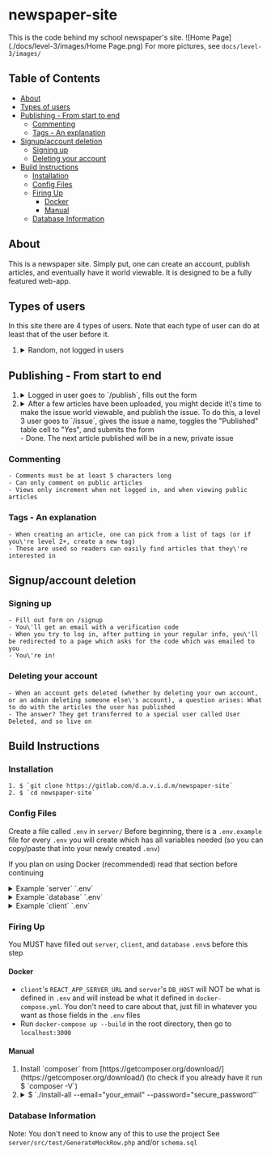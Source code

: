 # newspaper-site

This is the code behind my school newspaper\'s site.
![Home Page](./docs/level-3/images/Home Page.png)
For more pictures, see `docs/level-3/images/`

## Table of Contents

<!-- vim-markdown-toc GFM -->

* [About](#about)
* [Types of users](#types-of-users)
* [Publishing - From start to end](#publishing---from-start-to-end)
  * [Commenting](#commenting)
  * [Tags - An explanation](#tags---an-explanation)
* [Signup/account deletion](#signupaccount-deletion)
  * [Signing up](#signing-up)
  * [Deleting your account](#deleting-your-account)
* [Build Instructions](#build-instructions)
  * [Installation](#installation)
  * [Config Files](#config-files)
  * [Firing Up](#firing-up)
    * [Docker](#docker)
    * [Manual](#manual)
  * [Database Information](#database-information)

<!-- vim-markdown-toc -->

## About
This is a newspaper site. Simply put, one can create an account, publish articles, and eventually have it world viewable. It is designed to be a fully featured web-app.


## Types of users
In this site there are 4 types of users. Note that each type of user can do at least that of the user before it.
<ol>
    <li>
      <details>
        <summary>Random, not logged in users</summary>
        
          - Can view all articles in world viewable issues
          - Can see basic info about all users (name, articles created, views)
          - Can view individual users\' profiles
        
    </li>
    <li>
      <details>
        <summary>Level 1 users</summary>
          
              - Can create articles
              - View all articles whether world-viewable or not
              - Delete their own articles
              - Edit their own articles <u>until it becomes world-viewable</u>
              - Delete their own account
              - Manage their own notification settings
              - Toggle their own two factor authentication
              - Change their own password
          
        </details>
    </li>
    <li>
      <details>
        <summary>Level 2 users</summary>
          
              - Can delete users less than themselves
              - Create other users of the same or lower level
              - Can add to the list of available tags one can give articles when publishing
          
      </details>
    </li>
    <li>
      <details>
        <summary>Level 3 users</summary>
          
              - Can make issues world-viewable
              - Give an issue a name (until it becomes world viewable)
              - Delete any article
              - Change the order articles display on the home page
              - Update an article\'s tags
              - Edit any article (even after it becomes world-viewable)
              - Edit the mission statement
              - Get notified whenever an article is published
          
      </details>
    </li>
</ol>

## Publishing - From start to end
<ol>
    <li>
        <details>
            <summary>Logged in user goes to `/publish`, fills out the form</summary>
            <p>
              An email goes out to all level 3 users who have notifications enabled that an article was created <br />
               At this point, even if the user who published it is level 1, they can edit it <br />
               At any point from here on the creator or level 3 users can delete it</p>
        </details>
    </li>
    <li>
        <details>
            <summary>After a few articles have been uploaded, you might decide it\'s time to make the issue world viewable, and publish the issue. To do this, a level 3 user goes to `/issue`, gives the issue a name, toggles the "Published" table cell to "Yes", and submits the form</summary>
            At this point, only level 3 users can edit the article, although both the owner and level 3s can still delete articles <br />The issue name is now permanent, and the issue cannot be set to private again
        </details>
    </li>
    - Done. The next article published will be in a new, private issue
</ol>

### Commenting

    - Comments must be at least 5 characters long
    - Can only comment on public articles 
    - Views only increment when not logged in, and when viewing public articles


### Tags - An explanation

    - When creating an article, one can pick from a list of tags (or if you\'re level 2+, create a new tag)
    - These are used so readers can easily find articles that they\'re interested in


## Signup/account deletion
### Signing up

    - Fill out form on /signup
    - You\'ll get an email with a verification code
    - When you try to log in, after putting in your regular info, you\'ll be redirected to a page which asks for the code which was emailed to you
    - You\'re in!


### Deleting your account

    - When an account gets deleted (whether by deleting your own account, or an admin deleting someone else\'s account), a question arises: What to do with the articles the user has published
    - The answer? They get transferred to a special user called User Deleted, and so live on


## Build Instructions

### Installation
    1. $ `git clone https://gitlab.com/d.a.v.i.d.m/newspaper-site`
    2. $ `cd newspaper-site`


### Config Files

Create a file called `.env` in `server/`
Before beginning, there is a `.env.example` file for every `.env` you will create which has all variables needed (so you can copy/paste that into your newly created `.env`)

If you plan on using Docker (recommended) read that section before continuing

<details>
  <summary>Example `server` `.env`</summary>
  <pre>
    DB_HOST="name_of_database_host" # likely "localhost"
    DB_PORT="port_the_db_is_on" # a common one is 3306
    DB_USER="db_username" # default might be "root"
    DB_PASS="strong_password" # default might be "root". Strongly suggested to change if in production
    DB_NAME="name_of_database" # database to use. Does not (and should not) exist before using this project

    EMAIL_ADDR="example@example.org" # used when sending any emails (such as 2 step auth, or after publishing an article)
    EMAIL_PASS="strong_password" # this will also be the default admin password, to change, log in and go to profile
    EMAIL_HOST="smtp.gmail.com" # if using gmail. It might be smtp.domain.tld if you\'re not sure
    EMAIL_PORT="587" # port for sending secure messages (using ssl)
    EMAIL_NAME="Newspaper" # whatever you want users to see when looking at who sent them an email
    USER_EMAIL_HOST="gmail.com" # if you want to restrict users who sign up to a specific email provider. Use "*" to allow all email addresses

    URL_LENGTH="6" # minimum length of article urls (see /publish)

    test=0 # don\'t change unless you\'re contributing and have read CONTRIBUTING.md
    dev=0 # change to 1 if you are running in development (so can see errors)

    JWT_SECRET="extremely_secure_random_password" # this is what prevents random people from logging in as others. I recommend using a password generator
  </pre>
</details>

<details>
  <summary>Example `database` `.env`</summary>
    If these are changed, also change corresponding DB_ in server/.env
    <pre>
       MYSQL_DATABASE=eyestorm_newspaper_db
       MYSQL_PASSWORD=newpaper_password
       MYSQL_USER=eyestorm_newspaper
    </pre>
</details>

<details>
  <summary>Example `client` `.env`</summary>
    <pre>
      REACT_APP_SERVER_URL=http://localhost
    </pre>
</details>

### Firing Up

You MUST have filled out `server`, `client`, and `database` `.env`s before this step

#### Docker
  - `client`\'s `REACT_APP_SERVER_URL` and `server`\'s `DB_HOST` will NOT be what is defined in `.env` and will instead be what it defined in `docker-compose.yml`. You don\'t need to care about that, just fill in whatever you want as those fields in the `.env` files
  - Run `docker-compose up --build` in the root directory, then go to `localhost:3000`

#### Manual
  
<ol>
    <li>Install `composer` from [https://getcomposer.org/download/](https://getcomposer.org/download/) (to check if you already have it run $ `composer -V`)
    <li>
      <details>
        <summary>
          $ `./install-all --email="your_email" --password="secure_password"`
        </summary>
        
          <li>Note: If the script fails to run, you may need to adjust the shebang (first line in the file)
           to the output of $` which php`, or the path to whatever php version your webserver is running (possibly #!/usr/local/bin/php)
          </li>
          <li>To see options that can be passed in, run $ `./install-all -h` (in particular, if you want to have some prefilled data, add `--fill-db="true"`)
          - Installs npm modules needed for frontend
          - Uploads database schema to the database named in .env#DB_NAME
          - Creates an account with the username "admin" with the email and password passed in
        
    </li>
    - To run on localhost: $ `cd client/`, $ `npm start`, and start your webserver pointing at `server/public/`, then go to [http://localhost:3000](http://localhost:3000)
    - To run in production: $ `cd client/`, $ `npm run build`, copy the contents of `public/` and `server/` to your server. You may need to adjust `server/public/.htacess#Header set Access-Control-Allow-Origin`, to the url of your front-end site, and switch `client/src/index.tsx`\'s `localhost` to the url of your server
</ol>


### Database Information

Note: You don\'t need to know any of this to use the project
See `server/src/test/GenerateMockRow.php` and/or `schema.sql`
